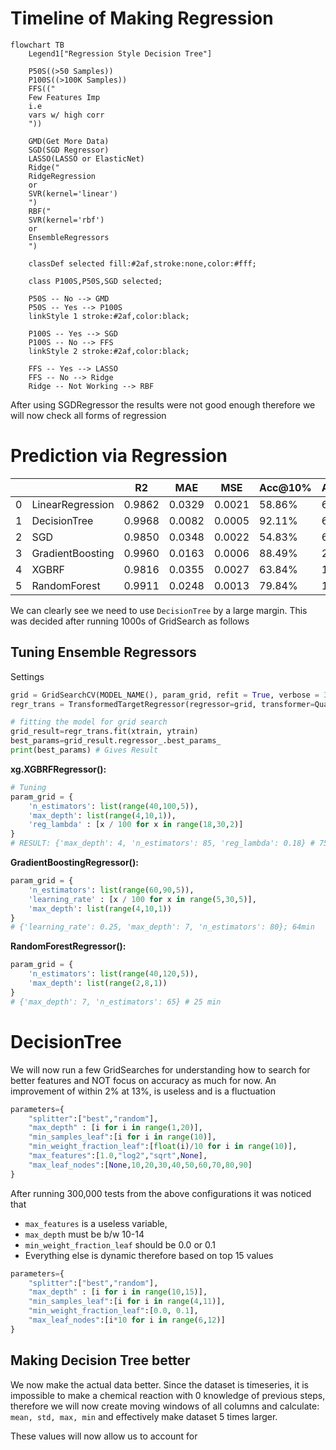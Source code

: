 # Timeline of Making Regression

```mermaid
flowchart TB
    Legend1["Regression Style Decision Tree"]

    P50S((>50 Samples))
    P100S((>100K Samples))
    FFS(("
    Few Features Imp
    i.e
    vars w/ high corr
    "))

    GMD(Get More Data)
    SGD(SGD Regressor)
    LASSO(LASSO or ElasticNet)
    Ridge("
    RidgeRegression
    or
    SVR(kernel='linear')
    ")
    RBF("
    SVR(kernel='rbf')
    or
    EnsembleRegressors
    ")

    classDef selected fill:#2af,stroke:none,color:#fff;

    class P100S,P50S,SGD selected;

    P50S -- No --> GMD
    P50S -- Yes --> P100S
    linkStyle 1 stroke:#2af,color:black;

    P100S -- Yes --> SGD
    P100S -- No --> FFS
    linkStyle 2 stroke:#2af,color:black;

    FFS -- Yes --> LASSO
    FFS -- No --> Ridge
    Ridge -- Not Working --> RBF
```

After using SGDRegressor the results were not good enough therefore we will now check all forms of regression


# Prediction via Regression
|   |                  | R2     | MAE    | MSE    | Acc@10% | Acc@1% | Acc@0.1% |
|---|------------------|--------|--------|--------|----------|--------|---------|
| 0 | LinearRegression | 0.9862 | 0.0329 | 0.0021 | 58.86%   | 6.5%   | 0.66%   |
| 1 | DecisionTree     | 0.9968 | 0.0082 | 0.0005 | 92.11%   | 69.13% | 19.01%  |
| 2 | SGD              | 0.9850 | 0.0348 | 0.0022 | 54.83%   | 6.24%  | 0.69%   |
| 3 | GradientBoosting | 0.9960 | 0.0163 | 0.0006 | 88.49%   | 25.26% | 7.04%   |
| 4 | XGBRF            | 0.9816 | 0.0355 | 0.0027 | 63.84%   | 11.64% | 1.29%   |
| 5 | RandomForest     | 0.9911 | 0.0248 | 0.0013 | 79.84%   | 19.4%  | 3.77%   |

We can clearly see we need to use `DecisionTree` by a large margin. This was decided after running 1000s of GridSearch as follows

## Tuning Ensemble Regressors
Settings
```py
grid = GridSearchCV(MODEL_NAME(), param_grid, refit = True, verbose = 3, n_jobs=-1);
regr_trans = TransformedTargetRegressor(regressor=grid, transformer=QuantileTransformer(output_distribution='normal'))

# fitting the model for grid search
grid_result=regr_trans.fit(xtrain, ytrain)
best_params=grid_result.regressor_.best_params_
print(best_params) # Gives Result
```


**xg.XGBRFRegressor():**
```python
# Tuning
param_grid = {
    'n_estimators': list(range(40,100,5)),
    'max_depth': list(range(4,10,1)),
    'reg_lambda' : [x / 100 for x in range(18,30,2)]
}
# RESULT: {'max_depth': 4, 'n_estimators': 85, 'reg_lambda': 0.18} # 75min
```

**GradientBoostingRegressor():**
```py
param_grid = {
    'n_estimators': list(range(60,90,5)),
    'learning_rate' : [x / 100 for x in range(5,30,5)],
    'max_depth': list(range(4,10,1))
}
# {'learning_rate': 0.25, 'max_depth': 7, 'n_estimators': 80}; 64min
```
**RandomForestRegressor():**
```py
param_grid = {
    'n_estimators': list(range(40,120,5)),
    'max_depth': list(range(2,8,1))
}
# {'max_depth': 7, 'n_estimators': 65} # 25 min
```


<style>
    .edgeLabel{
        border-radius: 5px;
        padding: 2px 7px;
    }
</style>

# DecisionTree
We will now run a few GridSearches for understanding how to search for better features and NOT focus on accuracy as much for now. An improvement of within 2% at 13%, is useless and is a fluctuation
```py
parameters={
    "splitter":["best","random"],
    "max_depth" : [i for i in range(1,20)],
    "min_samples_leaf":[i for i in range(10)],
    "min_weight_fraction_leaf":[float(i)/10 for i in range(10)],
    "max_features":[1.0,"log2","sqrt",None],
    "max_leaf_nodes":[None,10,20,30,40,50,60,70,80,90]
}
```

After running 300,000 tests from the above configurations it was noticed that
- `max_features` is a useless variable,
- `max_depth` must be b/w 10-14
- `min_weight_fraction_leaf` should be 0.0 or 0.1
- Everything else is dynamic therefore based on top 15 values

```py
parameters={
    "splitter":["best","random"],
    "max_depth" : [i for i in range(10,15)],
    "min_samples_leaf":[i for i in range(4,11)],
    "min_weight_fraction_leaf":[0.0, 0.1],
    "max_leaf_nodes":[i*10 for i in range(6,12)]
}
```

## Making Decision Tree better
We now make the actual data better. Since the dataset is timeseries, it is impossible to make a chemical reaction with 0 knowledge of previous steps, therefore we will now create moving windows of all columns and calculate: `mean, std, max, min` and effectively make dataset 5 times larger.

These values will now allow us to account for